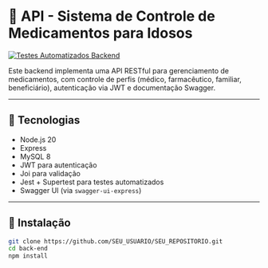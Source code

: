 # 🧪 API - Sistema de Controle de Medicamentos para Idosos

[![Testes Automatizados Backend](https://github.com/joao-tolomelli/EmbarcaHack-01/actions/workflows/testes-node.yml/badge.svg)](https://github.com/joao-tolomelli/EmbarcaHack-01)

Este backend implementa uma API RESTful para gerenciamento de medicamentos, com controle de perfis (médico, farmacêutico, familiar, beneficiário), autenticação via JWT e documentação Swagger.

---

## 🚀 Tecnologias

- Node.js 20
- Express
- MySQL 8
- JWT para autenticação
- Joi para validação
- Jest + Supertest para testes automatizados
- Swagger UI (via `swagger-ui-express`)

---

## 🔧 Instalação

```bash
git clone https://github.com/SEU_USUARIO/SEU_REPOSITORIO.git
cd back-end
npm install

